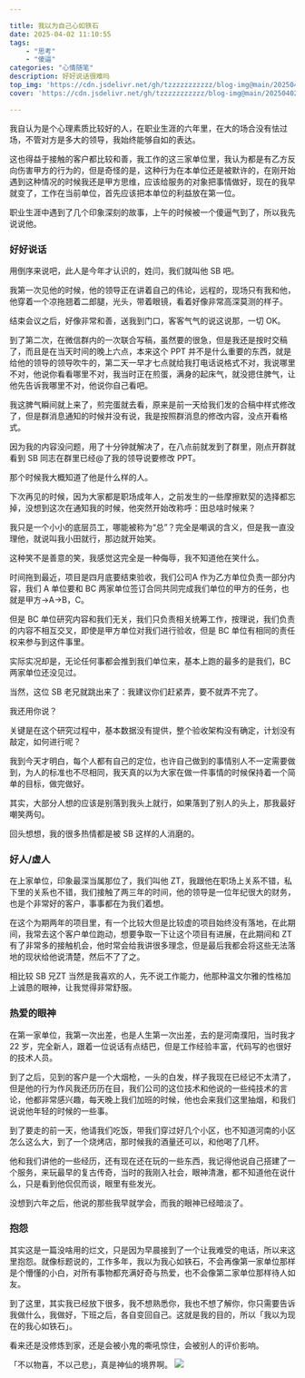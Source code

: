 ```yaml
---

title: 我以为自己心如铁石  
date: 2025-04-02 11:10:55  
tags:  
    - "思考"
    - "傻逼"
categories: "心情随笔"  
description: 好好说话很难吗
top_img: 'https://cdn.jsdelivr.net/gh/tzzzzzzzzzzz/blog-img@main/20250402113140670.png'  
cover: 'https://cdn.jsdelivr.net/gh/tzzzzzzzzzzz/blog-img@main/20250402113140670.png'

---
```

我自认为是个心理素质比较好的人，在职业生涯的六年里，在大的场合没有怯过场，不管对方是多大的领导，我始终能够自如的表达。

这也得益于接触的客户都比较和善，我工作的这三家单位里，我认为都是有乙方反向伤害甲方的行为的，但是奇怪的是，这种行为在本单位还是被默许的，在刚开始遇到这种情况的时候我还是甲方思维，应该给服务的对象把事情做好，现在的我早就变了，工作在当前单位，首先应该把本单位的利益放在第一位。

职业生涯中遇到了几个印象深刻的故事，上午的时候被一个傻逼气到了，所以我先说说他。

### 好好说话

用倒序来说吧，此人是今年才认识的，姓闫，我们就叫他 SB 吧。

我第一次见他的时候，他的领导正在讲着自己的伟论，远程的，现场只有我和他，他穿着一个凉拖翘着二郎腿，光头，带着眼镜，看着好像非常高深莫测的样子。

结束会议之后，好像非常和善，送我到门口，客客气气的说这说那，一切 OK。

到了第二次，在微信群内的一次联合写稿，虽然要的很急，但是我还是按时交稿了，而且是在当天时间的晚上六点，本来这个 PPT 并不是什么重要的东西，就是给他的领导的领导吹牛的，第二天一早才七点就给我打电话说格式不对，我说哪里不对，他说你看看哪里不对，我当时正在煎蛋，满身的起床气，就没摁住脾气，让他先告诉我哪里不对，他说你自己看吧。

我这脾气瞬间就上来了，煎完蛋就去看，原来是前一天给我们发的合稿中样式修改了，但是群消息通知的时候并没有说，我是按照群消息的修改内容，没点开看格式。

因为我的内容没问题，用了十分钟就解决了，在八点前就发到了群里，刚点开群就看到 SB 同志在群里已经@了我的领导说要修改 PPT。

那个时候我大概知道了他是什么样的人。

下次再见的时候，因为大家都是职场成年人，之前发生的一些摩擦默契的选择都忘掉，没想到这次在通知我的时候，他突然开始改称呼：田总啥时候来？

我只是一个小小的底层员工，哪能被称为“总”？完全是嘲讽的含义，但是我一直没理他，就说叫我小田就行，那边就开始笑。

这种笑不是善意的笑，我感觉这完全是一种侮辱，我不知道他在笑什么。

时间拖到最近，项目是四月底要结束验收，我们公司A 作为乙方单位负责一部分内容，我们 A 单位要和 BC 两家单位签订合同共同完成我们单位的甲方的任务，也就是甲方->A->B，C。

但是 BC 单位研究内容和我们无关，我们只负责相关统筹工作，按理说，我们负责的内容不相互交叉，即使是甲方单位对我们进行验收，但是 BC 单位有相同的责任权来参与到这件事里。

实际实况却是，无论任何事都会推到我们单位来，基本上跑的最多的是我们，BC 两家单位还没见过。

当然，这位 SB 老兄就跳出来了：我建议你们赶紧弄，要不就弄不完了。

我还用你说？

关键是在这个研究过程中，基本数据没有提供，整个验收架构没有确定，计划没有敲定，如何进行呢？

我到今天才明白，每个人都有自己的定位，也许自己做到的事情别人不一定需要做到，为人的标准也不尽相同，我天真的以为大家在做一件事情的时候保持着一个简单的目标，做完做好。

其实，大部分人想的应该是别落到我头上就行，如果落到了别人的头上，那我最好嘲笑两句。

回头想想，我的很多热情都是被 SB 这样的人消磨的。

### 好人/虚人

在上家单位，印象最深当属那位了，我们叫他 ZT，我跟他在职场上关系不错，私下里的关系也不错，我们接触了两三年的时间，他的领导是一位年纪很大的财务，也是个非常好的客户，事事都在为我们着想。

在这个为期两年的项目里，有一个比较大但是比较虚的项目始终没有落地，在此期间，我常去这个客户单位跑动，想要争取一下让这个项目有进展，在此期间和 ZT 有了非常多的接触机会，他时常会给我讲很多理念，但是最后我都会将这些无法落地的现状给他说清楚，然后不了了之。

相比较 SB 兄ZT 当然是我喜欢的人，先不说工作能力，他那种温文尔雅的性格加上诚恳的眼神，让我觉得非常舒服。

### 热爱的眼神

在第一家单位，我第一次出差，也是人生第一次出差，去的是河南濮阳，当时我才 22 岁，完全新人，跟着一位说话有点结巴，但是工作经验丰富，代码写的也很好的技术人员。

到了之后，见到的客户是一个大烟枪，一头的白发，样子我现在已经记不太清了，但是他的行为作风我还历历在目，我们公司的这位技术和他说的一些纯技术的言论，他都非常感兴趣，每天晚上我们加班的时候，他也会来我们这里抽烟，和我们说说他年轻的时候的一些事。

到了要走的前一天，他请我们吃饭，带我们穿过好几个小区，也不知道河南的小区怎么这么大，到了一个烧烤店，那时候我的酒量还可以，和他喝了几杯。

他和我们讲他的一些经历，还有现在还在玩的一些东西，我记得他说自己搭建了一个服务，来玩最早的复古传奇，当时的我刚入社会，眼神清澈，都不知道他在说什么，只是看到他侃侃而谈，眼里有些发光。

没想到六年之后，他说的那些我早就学会，而我的眼神已经暗淡了。

### 抱怨

其实这是一篇没啥用的烂文，只是因为早晨接到了一个让我难受的电话，所以来这里抱怨。就像标题说的，工作多年，我以为我心如铁石，不会再像第一家单位那样是个懵懂的小白，对所有事物都充满好奇与热爱，也不会像第二家单位那样待人如友。

到了这里，其实我已经放下很多，我不想熟悉你，我也不想了解你，你只需要告诉我做什么，我做好，下班之后，各自变回自己。这就是我的目的，所以「我以为现在的我心如铁石」。

看来还是没修炼到家，还是会被小鬼的嘶吼惊住，会被别人的评价影响。

「不以物喜，不以己悲」，真是神仙的境界啊。
![](https://cdn.jsdelivr.net/gh/tzzzzzzzzzzz/blog-img@main/20250402113140670.png)